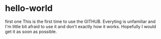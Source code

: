 # hello-world
first one
This is the first time to use the GITHUB. Everyting is unfamiliar and I'm little bit afraid to use it and don't exactly how it works.   Hopefully I would get it as soon as possible.    
